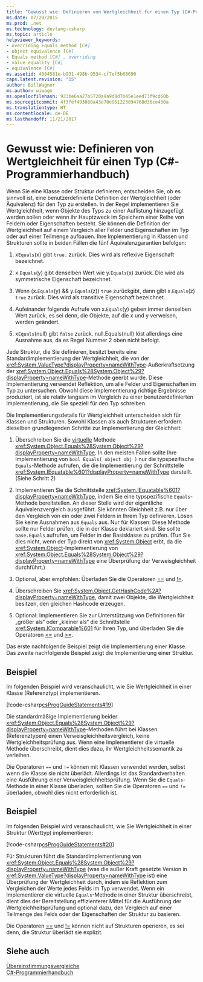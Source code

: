 ```yaml
---
title: "Gewusst wie: Definieren von Wertgleichheit für einen Typ (C#-Programmierhandbuch)"
ms.date: 07/20/2015
ms.prod: .net
ms.technology: devlang-csharp
ms.topic: article
helpviewer_keywords:
- overriding Equals method [C#]
- object equivalence [C#]
- Equals method [C#] , overriding
- value equality [C#]
- equivalence [C#]
ms.assetid: 4084581e-b931-498b-9534-cf7ef5b68690
caps.latest.revision: "15"
author: BillWagner
ms.author: wiwagn
ms.openlocfilehash: 933be6aa27b5720a9a9d8d7b45e1eed73f9cd60b
ms.sourcegitcommit: 4f3fef493080a43e70e951223894768d36ce430a
ms.translationtype: HT
ms.contentlocale: de-DE
ms.lasthandoff: 11/21/2017
---
```

# <a name="how-to-define-value-equality-for-a-type-c-programming-guide"></a>Gewusst wie: Definieren von Wertgleichheit für einen Typ (C#-Programmierhandbuch)
Wenn Sie eine Klasse oder Struktur definieren, entscheiden Sie, ob es sinnvoll ist, eine benutzerdefinierte Definition der Wertgleichheit (oder Äquivalenz) für den Typ zu erstellen. In der Regel implementieren Sie Wertgleichheit, wenn Objekte des Typs zu einer Auflistung hinzugefügt werden sollen oder wenn ihr Hauptzweck im Speichern einer Reihe von Feldern oder Eigenschaften besteht. Sie können die Definition der Wertgleichheit auf einem Vergleich aller Felder und Eigenschaften im Typ oder auf einer Teilmenge aufbauen. Ihre Implementierung in Klassen und Strukturen sollte in beiden Fällen die fünf Äquivalenzgarantien befolgen:  
  
1.  x`Equals`(x) gibt `true.` zurück. Dies wird als reflexive Eigenschaft bezeichnet.  
  
2.  x.`Equals`(y) gibt denselben Wert wie y.`Equals`(x) zurück. Die wird als symmetrische Eigenschaft bezeichnet.  
  
3.  Wenn (x.`Equals`(y) && y.`Equals`(z)) `true` zurückgibt, dann gibt x.`Equals`(z) `true` zurück. Dies wird als transitive Eigenschaft bezeichnet.  
  
4.  Aufeinander folgende Aufrufe von x.`Equals`(y) geben immer denselben Wert zurück, es sei denn, die Objekte, auf die x und y verweisen, werden geändert.  
  
5.  x`Equals`(null) gibt `false` zurück. null.Equals(null) löst allerdings eine Ausnahme aus, da es Regel Nummer 2 oben nicht befolgt.  
  
 Jede Struktur, die Sie definieren, besitzt bereits eine Standardimplementierung der Wertgleichheit, die von der <xref:System.ValueType?displayProperty=nameWithType>-Außerkraftsetzung der <xref:System.Object.Equals%28System.Object%29?displayProperty=nameWithType>-Methode geerbt wurde. Diese Implementierung verwendet Reflektion, um alle Felder und Eigenschaften im Typ zu untersuchen. Obwohl diese Implementierung richtige Ergebnisse produziert, ist sie relativ langsam im Vergleich zu einer benutzerdefinierten Implementierung, die Sie speziell für den Typ schreiben.  
  
 Die Implementierungsdetails für Wertgleichheit unterscheiden sich für Klassen und Strukturen. Sowohl Klassen als auch Strukturen erfordern dieselben grundlegenden Schritte zur Implementierung der Gleichheit:  
  
1.  Überschreiben Sie die [virtuelle](../../../csharp/language-reference/keywords/virtual.md) Methode <xref:System.Object.Equals%28System.Object%29?displayProperty=nameWithType>. In den meisten Fällen sollte Ihre Implementierung von `bool Equals( object obj )` nur die typspezifische `Equals`-Methode aufrufen, die die Implementierung der Schnittstelle <xref:System.IEquatable%601?displayProperty=nameWithType> darstellt. (Siehe Schritt 2)  
  
2.  Implementieren Sie die Schnittstelle <xref:System.IEquatable%601?displayProperty=nameWithType>, indem Sie eine typspezifische `Equals`-Methode bereitstellen. An dieser Stelle wird der eigentliche Äquivalenzvergleich ausgeführt. Sie könnten Gleichheit z.B. nur über den Vergleich von ein oder zwei Feldern in Ihrem Typ definieren. Lösen Sie keine Ausnahmen aus `Equals` aus. Nur für Klassen: Diese Methode sollte nur Felder prüfen, die in der Klasse deklariert sind. Sie sollte `base.Equals` aufrufen, um Felder in der Basisklasse zu prüfen. (Tun Sie dies nicht, wenn der Typ direkt von <xref:System.Object> erbt, da die <xref:System.Object>-Implementierung von <xref:System.Object.Equals%28System.Object%29?displayProperty=nameWithType> eine Überprüfung der Verweisgleichheit durchführt.)  
  
3.  Optional, aber empfohlen: Überladen Sie die Operatoren [==](../../../csharp/language-reference/operators/equality-comparison-operator.md) und [!=](../../../csharp/language-reference/operators/not-equal-operator.md).  
  
4.  Überschreiben Sie <xref:System.Object.GetHashCode%2A?displayProperty=nameWithType>, damit zwei Objekte, die Wertgleichheit besitzen, den gleichen Hashcode erzeugen.  
  
5.  Optional: Implementieren Sie zur Unterstützung von Definitionen für „größer als“ oder „kleiner als“ die Schnittstelle <xref:System.IComparable%601> für Ihren Typ, und überladen Sie die Operatoren [<=](../../../csharp/language-reference/operators/less-than-equal-operator.md) und [>=](../../../csharp/language-reference/operators/greater-than-equal-operator.md).  
  
 Das erste nachfolgende Beispiel zeigt die Implementierung einer Klasse. Das zweite nachfolgende Beispiel zeigt die Implementierung einer Struktur.  
  
## <a name="example"></a>Beispiel  
 Im folgenden Beispiel wird veranschaulicht, wie Sie Wertgleichheit in einer Klasse (Referenztyp) implementieren.  
  
 [!code-csharp[csProgGuideStatements#19](../../../csharp/programming-guide/classes-and-structs/codesnippet/CSharp/how-to-define-value-equality-for-a-type_1.cs)]  
  
 Die standardmäßige Implementierung beider <xref:System.Object.Equals%28System.Object%29?displayProperty=nameWithType>-Methoden führt bei Klassen (Referenztypen) einen Verweisgleichheitsvergleich, keine Wertgleichheitsprüfung aus. Wenn eine Implementierer die virtuelle Methode überschreibt, dient dies dazu, ihr Wertgleichheitssemantik zu verleihen.  
  
 Die Operatoren `==` und `!=` können mit Klassen verwendet werden, selbst wenn die Klasse sie nicht überlädt. Allerdings ist das Standardverhalten eine Ausführung einer Verweisgleichheitsprüfung. Wenn Sie die `Equals`-Methode in einer Klasse überladen, sollten Sie die Operatoren `==` und `!=` überladen, obwohl dies nicht erforderlich ist.  
  
## <a name="example"></a>Beispiel  
 Im folgenden Beispiel wird veranschaulicht, wie Sie Wertgleichheit in einer Struktur (Werttyp) implementieren:  
  
 [!code-csharp[csProgGuideStatements#20](../../../csharp/programming-guide/classes-and-structs/codesnippet/CSharp/how-to-define-value-equality-for-a-type_2.cs)]  
  
 Für Strukturen führt die Standardimplementierung von <xref:System.Object.Equals%28System.Object%29?displayProperty=nameWithType> (was die außer Kraft gesetzte Version in <xref:System.ValueType?displayProperty=nameWithType> ist) eine Überprüfung der Wertgleichheit durch, indem sie Reflektion zum Vergleichen der Werte jedes Felds im Typ verwendet. Wenn ein Implementierer die virtuelle `Equals`-Methode in einer Struktur überschreibt, dient dies der Bereitstellung effizienterer Mittel für die Ausführung der Wertgleichheitsprüfung und optional dazu, den Vergleich auf einer Teilmenge des Felds oder der Eigenschaften der Struktur zu basieren.  
  
 Die Operatoren [==](../../../csharp/language-reference/operators/equality-comparison-operator.md) und [!=](../../../csharp/language-reference/operators/not-equal-operator.md) können nicht auf Strukturen operieren, es sei denn, die Struktur überlädt sie explizit.  
  
## <a name="see-also"></a>Siehe auch  
 [Übereinstimmungsvergleiche](../../../csharp/programming-guide/statements-expressions-operators/equality-comparisons.md)  
 [C#-Programmierhandbuch](../../../csharp/programming-guide/index.md)
